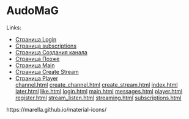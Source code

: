 <h1>AudoMaG</h1>
<p>Links:</p>

<ul>
	<li> 
		<a href="./app/login.html">Страница Login</a>
	</li>
	<li> 
		<a href="./app/main.html">Страница subscriptions</a>
	</li>
	<li> 
		<a href="./app/create_channel.html">Страница Создания канала</a>
	</li>
	<li> 
		<a href="./app/later.html">Страница Позже</a>
	</li>
	<li>
		<a href="./app/main.html">Страница Main</a>	
	</li>
	<li>
		<a href="./app/create_stream.html">Страница Create Stream</a>	
	</li>
	<li>
		<a href="./app/player.html">Страница Player</a>	
	</li>
	<a href="./app/channel.html">channel.html</a>					
	<a href="./app/create_channel.html">create_channel.html</a>
	<a href="./app/create_stream.html">create_stream.html</a>
	<a href="./app/index.html">index.html</a>
	<a href="./app/later.html">later.html</a>
	<a href="./app/like.html">like.html</a>
	<a href="./app/login.html">login.html</a>
	<a href="./app/main.html">main.html</a>
	<a href="./app/messages.html">messages.html</a>
	<a href="./app/player.html">player.html</a>
	<a href="./app/register.html">register.html</a>
	<a href="./app/stream_listen.html">stream_listen.html</a>
	<a href="./app/streaming.html">streaming.html</a>
	<a href="./app/subscriptions.html">subscriptions.html</a>

</ul>
https://marella.github.io/material-icons/